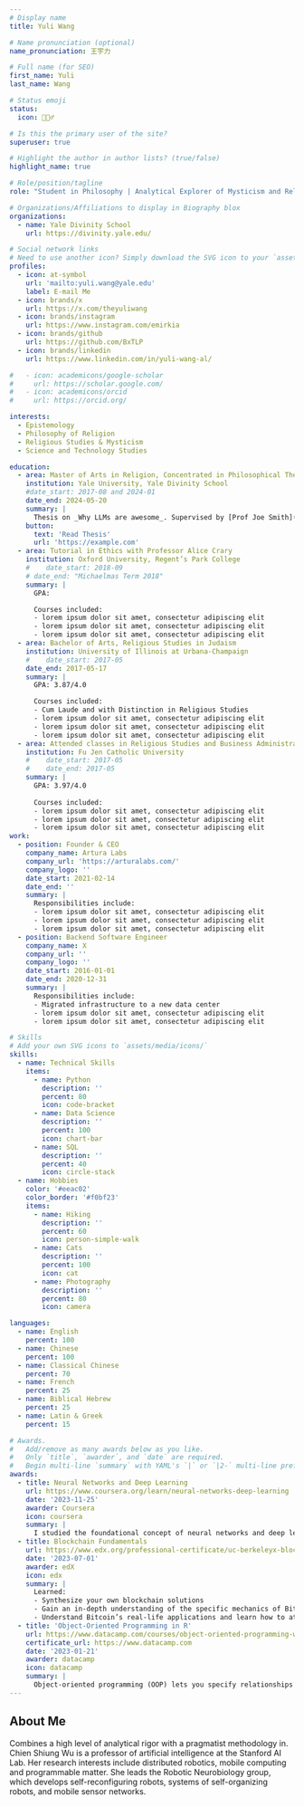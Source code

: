 ```yaml
---
# Display name
title: Yuli Wang

# Name pronunciation (optional)
name_pronunciation: 王宇力

# Full name (for SEO)
first_name: Yuli
last_name: Wang

# Status emoji
status:
  icon: 🙆🏻‍♂️

# Is this the primary user of the site?
superuser: true

# Highlight the author in author lists? (true/false)
highlight_name: true

# Role/position/tagline
role: "Student in Philosophy | Analytical Explorer of Mysticism and Religious Thought"

# Organizations/Affiliations to display in Biography blox
organizations:
  - name: Yale Divinity School
    url: https://divinity.yale.edu/

# Social network links
# Need to use another icon? Simply download the SVG icon to your `assets/media/icons/` folder.
profiles:
  - icon: at-symbol
    url: 'mailto:yuli.wang@yale.edu'
    label: E-mail Me
  - icon: brands/x
    url: https://x.com/theyuliwang
  - icon: brands/instagram
    url: https://www.instagram.com/emirkia
  - icon: brands/github
    url: https://github.com/BxTLP
  - icon: brands/linkedin
    url: https://www.linkedin.com/in/yuli-wang-al/

#   - icon: academicons/google-scholar
#     url: https://scholar.google.com/
#   - icon: academicons/orcid
#     url: https://orcid.org/

interests:
  - Epistemology
  - Philosophy of Religion
  - Religious Studies & Mysticism
  - Science and Technology Studies

education:
  - area: Master of Arts in Religion, Concentrated in Philosophical Theology/ Philosophy of Religion
    institution: Yale University, Yale Divinity School
    #date_start: 2017-08 and 2024-01
    date_end: 2024-05-20
    summary: |
      Thesis on _Why LLMs are awesome_. Supervised by [Prof Joe Smith](https://example.com). Presented papers at 5 IEEE conferences with the contributions being published in 2 Springer journals.
    button:
      text: 'Read Thesis'
      url: 'https://example.com'
  - area: Tutorial in Ethics with Professor Alice Crary
    institution: Oxford University, Regent’s Park College
    #    date_start: 2018-09
    # date_end: "Michaelmas Term 2018"
    summary: |
      GPA: 

      Courses included:
      - lorem ipsum dolor sit amet, consectetur adipiscing elit
      - lorem ipsum dolor sit amet, consectetur adipiscing elit
      - lorem ipsum dolor sit amet, consectetur adipiscing elit
  - area: Bachelor of Arts, Religious Studies in Judaism
    institution: University of Illinois at Urbana-Champaign
    #    date_start: 2017-05
    date_end: 2017-05-17
    summary: |
      GPA: 3.87/4.0

      Courses included:
      - Cum Laude and with Distinction in Religious Studies
      - lorem ipsum dolor sit amet, consectetur adipiscing elit
      - lorem ipsum dolor sit amet, consectetur adipiscing elit
      - lorem ipsum dolor sit amet, consectetur adipiscing elit
  - area: Attended classes in Religious Studies and Business Administration
    institution: Fu Jen Catholic University
    #    date_start: 2017-05
    #    date_end: 2017-05
    summary: |
      GPA: 3.97/4.0
      
      Courses included:
      - lorem ipsum dolor sit amet, consectetur adipiscing elit
      - lorem ipsum dolor sit amet, consectetur adipiscing elit
      - lorem ipsum dolor sit amet, consectetur adipiscing elit
work:
  - position: Founder & CEO
    company_name: Artura Labs
    company_url: 'https://arturalabs.com/'
    company_logo: ''
    date_start: 2021-02-14
    date_end: ''
    summary: |
      Responsibilities include:
      - lorem ipsum dolor sit amet, consectetur adipiscing elit
      - lorem ipsum dolor sit amet, consectetur adipiscing elit
      - lorem ipsum dolor sit amet, consectetur adipiscing elit
  - position: Backend Software Engineer
    company_name: X
    company_url: ''
    company_logo: ''
    date_start: 2016-01-01
    date_end: 2020-12-31
    summary: |
      Responsibilities include:
      - Migrated infrastructure to a new data center
      - lorem ipsum dolor sit amet, consectetur adipiscing elit
      - lorem ipsum dolor sit amet, consectetur adipiscing elit

# Skills
# Add your own SVG icons to `assets/media/icons/`
skills:
  - name: Technical Skills
    items:
      - name: Python
        description: ''
        percent: 80
        icon: code-bracket
      - name: Data Science
        description: ''
        percent: 100
        icon: chart-bar
      - name: SQL
        description: ''
        percent: 40
        icon: circle-stack
  - name: Hobbies
    color: '#eeac02'
    color_border: '#f0bf23'
    items:
      - name: Hiking
        description: ''
        percent: 60
        icon: person-simple-walk
      - name: Cats
        description: ''
        percent: 100
        icon: cat
      - name: Photography
        description: ''
        percent: 80
        icon: camera

languages:
  - name: English
    percent: 100
  - name: Chinese
    percent: 100
  - name: Classical Chinese
    percent: 70    
  - name: French
    percent: 25
  - name: Biblical Hebrew
    percent: 25
  - name: Latin & Greek
    percent: 15   

# Awards.
#   Add/remove as many awards below as you like.
#   Only `title`, `awarder`, and `date` are required.
#   Begin multi-line `summary` with YAML's `|` or `|2-` multi-line prefix and indent 2 spaces below.
awards:
  - title: Neural Networks and Deep Learning
    url: https://www.coursera.org/learn/neural-networks-deep-learning
    date: '2023-11-25'
    awarder: Coursera
    icon: coursera
    summary: |
      I studied the foundational concept of neural networks and deep learning. By the end, I was familiar with the significant technological trends driving the rise of deep learning; build, train, and apply fully connected deep neural networks; implement efficient (vectorized) neural networks; identify key parameters in a neural network’s architecture; and apply deep learning to your own applications.
  - title: Blockchain Fundamentals
    url: https://www.edx.org/professional-certificate/uc-berkeleyx-blockchain-fundamentals
    date: '2023-07-01'
    awarder: edX
    icon: edx
    summary: |
      Learned:
      - Synthesize your own blockchain solutions
      - Gain an in-depth understanding of the specific mechanics of Bitcoin
      - Understand Bitcoin’s real-life applications and learn how to attack and destroy Bitcoin, Ethereum, smart contracts and Dapps, and alternatives to Bitcoin’s Proof-of-Work consensus algorithm
  - title: 'Object-Oriented Programming in R'
    url: https://www.datacamp.com/courses/object-oriented-programming-with-s3-and-r6-in-r
    certificate_url: https://www.datacamp.com
    date: '2023-01-21'
    awarder: datacamp
    icon: datacamp
    summary: |
      Object-oriented programming (OOP) lets you specify relationships between functions and the objects that they can act on, helping you manage complexity in your code. This is an intermediate level course, providing an introduction to OOP, using the S3 and R6 systems. S3 is a great day-to-day R programming tool that simplifies some of the functions that you write. R6 is especially useful for industry-specific analyses, working with web APIs, and building GUIs.
---
```


## About Me

  Combines a high level of analytical rigor with a pragmatist methodology in.  Chien Shiung Wu is a professor of artificial intelligence at the Stanford AI Lab. Her research interests include distributed robotics, mobile computing and programmable matter. She leads the Robotic Neurobiology group, which develops self-reconfiguring robots, systems of self-organizing robots, and mobile sensor networks.
